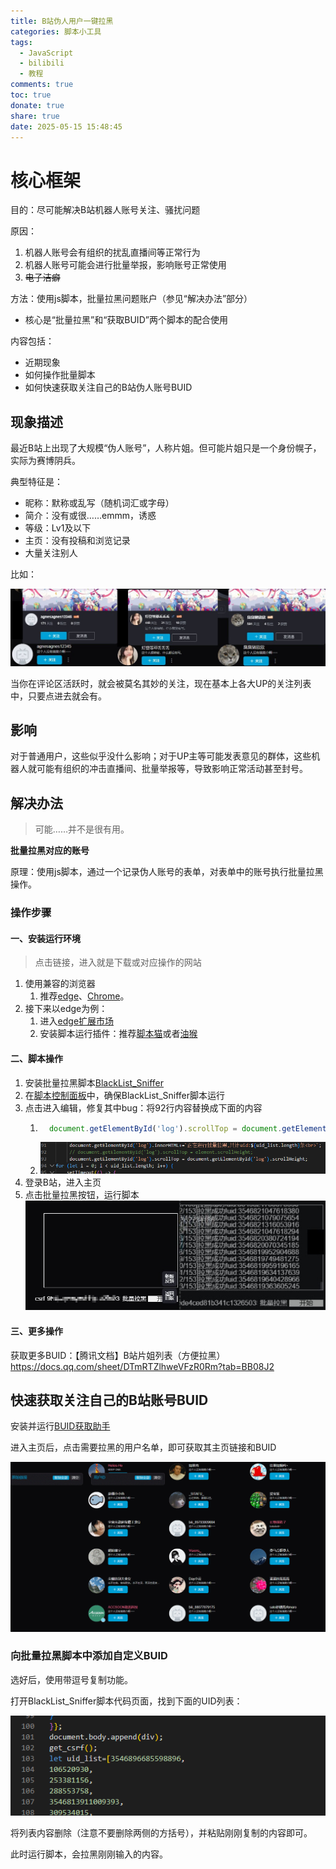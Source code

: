 ```yaml
---
title: B站伪人用户一键拉黑
categories: 脚本小工具
tags:
  - JavaScript
  - bilibili
  - 教程
comments: true
toc: true
donate: true
share: true
date: 2025-05-15 15:48:45
---
```


# 核心框架

目的：尽可能解决B站机器人账号关注、骚扰问题

原因：
1. 机器人账号会有组织的扰乱直播间等正常行为
2. 机器人账号可能会进行批量举报，影响账号正常使用
3. ~~电子洁癖~~

方法：使用js脚本，批量拉黑问题账户（参见“解决办法”部分）

- 核心是“批量拉黑”和“获取BUID”两个脚本的配合使用

内容包括：
- 近期现象
- 如何操作批量脚本
- 如何快速获取关注自己的B站伪人账号BUID

## 现象描述

最近B站上出现了大规模“伪人账号”，人称片姐。但可能片姐只是一个身份幌子，实际为赛博阴兵。

典型特征是：

- 昵称：默称或乱写（随机词汇或字母）
- 简介：没有或很……emmm，诱惑
- 等级：Lv1及以下
- 主页：没有投稿和浏览记录
- 大量关注别人

比如：

![伪人账号示例](./B站伪人用户一键拉黑/伪人账号示例.jpg)

当你在评论区活跃时，就会被莫名其妙的关注，现在基本上各大UP的关注列表中，只要点进去就会有。

## 影响

对于普通用户，这些似乎没什么影响；对于UP主等可能发表意见的群体，这些机器人就可能有组织的冲击直播间、批量举报等，导致影响正常活动甚至封号。

## 解决办法

> 可能……并不是很有用。

**批量拉黑对应的账号**

原理：使用js脚本，通过一个记录伪人账号的表单，对表单中的账号执行批量拉黑操作。

### 操作步骤

#### 一、安装运行环境

> 点击链接，进入就是下载或对应操作的网站

1. 使用兼容的浏览器
   1. 推荐[edge](https://www.microsoft.com/en-us/edge/download?form=MA13RE?ocid=ORSEARCH_Bing)、[Chrome](https://support.google.com/chrome/answer/95346?hl=zh-Hans&co=GENIE.Platform%3DDesktop)。
2. 接下来以edge为例：
   1. 进入[edge扩展市场](https://microsoftedge.microsoft.com/addons/Microsoft-Edge-Extensions-Home)
   2. 安装脚本运行插件：推荐[脚本猫](https://microsoftedge.microsoft.com/addons/detail/%E8%84%9A%E6%9C%AC%E7%8C%AB/liilgpjgabokdklappibcjfablkpcekh)或者[油猴](https://microsoftedge.microsoft.com/addons/detail/%E7%AF%A1%E6%94%B9%E7%8C%B4/iikmkjmpaadaobahmlepeloendndfphd)

#### 二、脚本操作

1. 安装批量拉黑脚本[BlackList_Sniffer](https://scriptcat.org/zh-CN/script-show-page/2477/)
2. 在[脚本控制面板](extension://liilgpjgabokdklappibcjfablkpcekh/src/options.html)中，确保BlackList_Sniffer脚本运行
3. 点击进入编辑，修复其中bug：将92行内容替换成下面的内容
   1. ```JavaScript
        document.getElementById('log').scrollTop = document.getElementById('log').scrollHeight;
        ```
   2. ![alt text](B站伪人用户一键拉黑/bug.png)
4. 登录B站，进入主页
5. 点击批量拉黑按钮，运行脚本
![运行脚本](./B站伪人用户一键拉黑/运行脚本.jpg)

#### 三、更多操作

获取更多BUID：【腾讯文档】B站片姐列表（方便拉黑）
https://docs.qq.com/sheet/DTmRTZlhweVFzR0Rm?tab=BB08J2

## 快速获取关注自己的B站账号BUID

安装并运行[BUID获取助手](https://scriptcat.org/zh-CN/script-show-page/3417)

进入主页后，点击需要拉黑的用户名单，即可获取其主页链接和BUID

![BUID获取助手使用方法](B站伪人用户一键拉黑/获取BUID脚本使用方法.gif)

### 向批量拉黑脚本中添加自定义BUID

选好后，使用带逗号复制功能。

打开BlackList_Sniffer脚本代码页面，找到下面的UID列表：

![alt text](B站伪人用户一键拉黑/uid列表.png)

将列表内容删除（注意不要删除两侧的方括号），并粘贴刚刚复制的内容即可。

此时运行脚本，会拉黑刚刚输入的内容。
